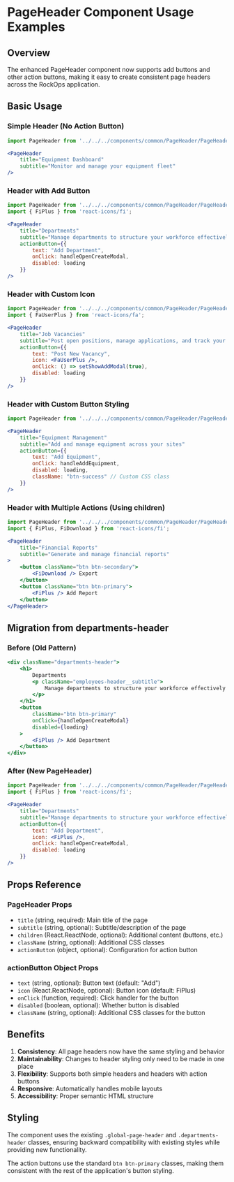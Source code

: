 # PageHeader Component Usage Examples

## Overview
The enhanced PageHeader component now supports add buttons and other action buttons, making it easy to create consistent page headers across the RockOps application.

## Basic Usage

### Simple Header (No Action Button)
```jsx
import PageHeader from '../../../components/common/PageHeader/PageHeader';

<PageHeader
    title="Equipment Dashboard"
    subtitle="Monitor and manage your equipment fleet"
/>
```

### Header with Add Button
```jsx
import PageHeader from '../../../components/common/PageHeader/PageHeader';
import { FiPlus } from 'react-icons/fi';

<PageHeader
    title="Departments"
    subtitle="Manage departments to structure your workforce effectively"
    actionButton={{
        text: "Add Department",
        onClick: handleOpenCreateModal,
        disabled: loading
    }}
/>
```

### Header with Custom Icon
```jsx
import PageHeader from '../../../components/common/PageHeader/PageHeader';
import { FaUserPlus } from 'react-icons/fa';

<PageHeader
    title="Job Vacancies"
    subtitle="Post open positions, manage applications, and track your recruitment process"
    actionButton={{
        text: "Post New Vacancy",
        icon: <FaUserPlus />,
        onClick: () => setShowAddModal(true),
        disabled: loading
    }}
/>
```

### Header with Custom Button Styling
```jsx
import PageHeader from '../../../components/common/PageHeader/PageHeader';

<PageHeader
    title="Equipment Management"
    subtitle="Add and manage equipment across your sites"
    actionButton={{
        text: "Add Equipment",
        onClick: handleAddEquipment,
        disabled: loading,
        className: "btn-success" // Custom CSS class
    }}
/>
```

### Header with Multiple Actions (Using children)
```jsx
import PageHeader from '../../../components/common/PageHeader/PageHeader';
import { FiPlus, FiDownload } from 'react-icons/fi';

<PageHeader
    title="Financial Reports"
    subtitle="Generate and manage financial reports"
>
    <button className="btn btn-secondary">
        <FiDownload /> Export
    </button>
    <button className="btn btn-primary">
        <FiPlus /> Add Report
    </button>
</PageHeader>
```

## Migration from departments-header

### Before (Old Pattern)
```jsx
<div className="departments-header">
    <h1>
        Departments
        <p className="employees-header__subtitle">
            Manage departments to structure your workforce effectively
        </p>
    </h1>
    <button
        className="btn btn-primary"
        onClick={handleOpenCreateModal}
        disabled={loading}
    >
        <FiPlus /> Add Department
    </button>
</div>
```

### After (New PageHeader)
```jsx
import PageHeader from '../../../components/common/PageHeader/PageHeader';
import { FiPlus } from 'react-icons/fi';

<PageHeader
    title="Departments"
    subtitle="Manage departments to structure your workforce effectively"
    actionButton={{
        text: "Add Department",
        icon: <FiPlus />,
        onClick: handleOpenCreateModal,
        disabled: loading
    }}
/>
```

## Props Reference

### PageHeader Props
- `title` (string, required): Main title of the page
- `subtitle` (string, optional): Subtitle/description of the page
- `children` (React.ReactNode, optional): Additional content (buttons, etc.)
- `className` (string, optional): Additional CSS classes
- `actionButton` (object, optional): Configuration for action button

### actionButton Object Props
- `text` (string, optional): Button text (default: "Add")
- `icon` (React.ReactNode, optional): Button icon (default: FiPlus)
- `onClick` (function, required): Click handler for the button
- `disabled` (boolean, optional): Whether button is disabled
- `className` (string, optional): Additional CSS classes for the button

## Benefits

1. **Consistency**: All page headers now have the same styling and behavior
2. **Maintainability**: Changes to header styling only need to be made in one place
3. **Flexibility**: Supports both simple headers and headers with action buttons
4. **Responsive**: Automatically handles mobile layouts
5. **Accessibility**: Proper semantic HTML structure

## Styling

The component uses the existing `.global-page-header` and `.departments-header` classes, ensuring backward compatibility with existing styles while providing new functionality.

The action buttons use the standard `btn btn-primary` classes, making them consistent with the rest of the application's button styling.

